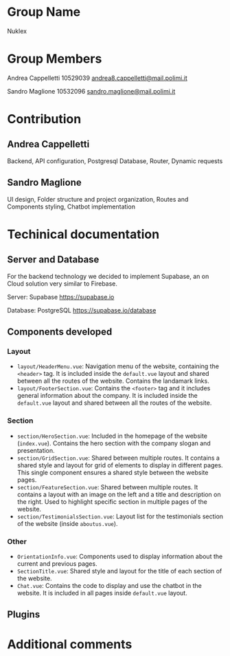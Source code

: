 # Group Name

Nuklex

# Group Members

Andrea Cappelletti 10529039 andrea8.cappelletti@mail.polimi.it

Sandro Maglione 10532096 sandro.maglione@mail.polimi.it

# Contribution

## Andrea Cappelletti

Backend, API configuration, Postgresql Database, Router, Dynamic requests

## Sandro Maglione

UI design, Folder structure and project organization, Routes and Components styling, Chatbot implementation

# Techinical documentation

## Server and Database

For the backend technology we decided to implement Supabase, an on Cloud solution very similar to Firebase.

Server: Supabase https://supabase.io

Database: PostgreSQL https://supabase.io/database

## Components developed

### Layout

- `layout/HeaderMenu.vue`: Navigation menu of the website, containing the `<header>` tag. It is included inside the `default.vue` layout and shared between all the routes of the website. Contains the landamark links.
- `layout/FooterSection.vue`: Contains the `<footer>` tag and it includes general information about the company. It is included inside the `default.vue` layout and shared between all the routes of the website.

### Section

- `section/HeroSection.vue`: Included in the homepage of the website (`index.vue`). Contains the hero section with the company slogan and presentation.
- `section/GridSection.vue`: Shared between multiple routes. It contains a shared style and layout for grid of elements to display in different pages. This single component ensures a shared style between the website pages.
- `section/FeatureSection.vue`: Shared between multiple routes. It contains a layout with an image on the left and a title and description on the right. Used to highlight specific section in multiple pages of the website.
- `section/TestimonialsSection.vue`: Layout list for the testimonials section of the website (inside `aboutus.vue`).

### Other

- `OrientationInfo.vue`: Components used to display information about the current and previous pages.
- `SectionTitle.vue`: Shared style and layout for the title of each section of the website.
- `Chat.vue`: Contains the code to display and use the chatbot in the website. It is included in all pages inside `default.vue` layout.

## Plugins

# Additional comments
